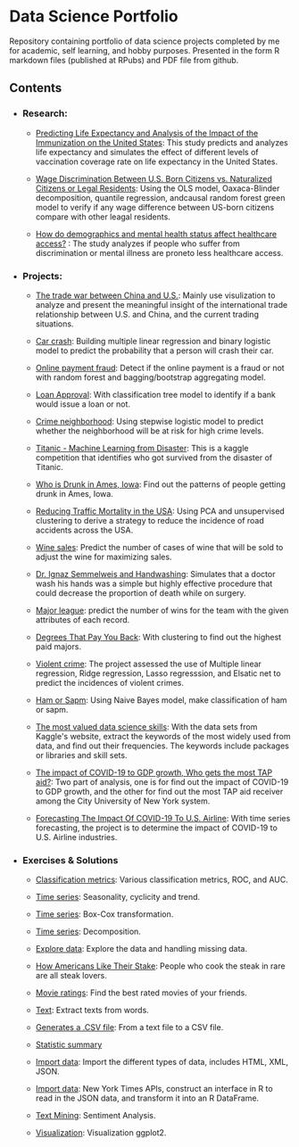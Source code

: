 # Data Science Portfolio

Repository containing portfolio of data science projects completed by me for academic, self learning, and hobby purposes. Presented in the form R markdown files (published at RPubs) and PDF file from github.



## Contents


- ### Research:

     - [Predicting Life Expectancy and Analysis of the Impact of the Immunization on the United States](https://www.researchgate.net/publication/363047748_Predicting_Life_Expectancy_and_Analysis_of_the_Impact_of_the_Immunization_on_the_United_States): This study predicts and analyzes life expectancy and simulates the effect of different levels of vaccination coverage rate on life expectancy in the United States. 

     - [Wage Discrimination Between U.S. Born Citizens vs. Naturalized Citizens or Legal Residents](https://www.researchgate.net/publication/341090127_Wage_Discrimination_Between_US_Born_Citizens_vs_Naturalized_Citizens_or_Legal_Residents): Using the OLS model, Oaxaca-Blinder decomposition, quantile regression, andcausal random forest green model to verify if any wage difference between US-born citizens compare with other leagal residents.
     
    - [How do demographics and mental health status affect healthcare access?](https://www.researchgate.net/publication/341090152_How_do_demographics_and_mental_health_status_affect_healthcare_access) : The study analyzes if people who suffer from discrimination or mental illness are proneto less healthcare access.



- ### Projects:

     - [The trade war between China and U.S.](https://rpubs.com/nancunjie4560/901997): Mainly use visulization to analyze and present the meaningful insight of the international trade relationship between U.S. and China, and the current trading situations.
     
     - [Car crash](https://github.com/nancunjie4560/Data621/blob/master/Assignment4_v4.pdf): Building multiple linear regression and binary logistic model to predict the probability that a person will crash their car.

     - [Online payment fraud](https://rpubs.com/nancunjie4560/898977): Detect if the online payment is a fraud or not with random forest and bagging/bootstrap aggregating model.

     - [Loan Approval](https://rpubs.com/nancunjie4560/890128): With classification tree model to identify if a bank would issue a loan or not.
     
     - [Crime neighborhood](https://github.com/nancunjie4560/Data621/blob/master/Assignment3-Models.pdf): Using stepwise logistic model to predict whether the neighborhood will be at risk for high crime levels.

     - [Titanic - Machine Learning from Disaster](https://rpubs.com/nancunjie4560/935617): This is a kaggle competition that identifies who got survived from the disaster of Titanic.

     - [Who is Drunk in Ames, Iowa](https://rpubs.com/nancunjie4560/859646): Find out the patterns of people getting drunk in Ames, Iowa.

     - [Reducing Traffic Mortality in the USA](https://rpubs.com/nancunjie4560/855910): Using PCA and unsupervised clustering to derive a strategy to reduce the incidence of road accidents across the USA.
     
     - [Wine sales](https://github.com/nancunjie4560/Data621/blob/master/Assignment5-Models.pdf): Predict the number of cases of wine that will be sold to adjust the wine for maximizing sales.

     - [Dr. Ignaz Semmelweis and Handwashing](https://rpubs.com/nancunjie4560/855311): Simulates that a doctor wash his hands was a simple but highly effective procedure that could decrease the proportion of death while on surgery.
     
     - [Major league](https://rpubs.com/nancunjie4560/935818): predict the number of wins for the team with the given attributes of each record.

     - [Degrees That Pay You Back](https://rpubs.com/nancunjie4560/854768): With clustering to find out the highest paid majors.

     - [Violent crime](https://github.com/nancunjie4560/Data621/blob/master/DATA621_FINAL.pdf): The project assessed the use of Multiple linear regression, Ridge regression, Lasso regresssion, and Elsatic net to predict the incidences of violent crimes.

     - [Ham or Sapm](https://rpubs.com/nancunjie4560/835026): Using Naive Bayes model, make classification of ham or sapm.

     - [The most valued data science skills](https://rpubs.com/nancunjie4560/823477): With the data sets from Kaggle's website, extract the keywords of the most widely used from data, and find out their frequencies. The keywords include packages or libraries and skill sets.

     - [The impact of COVID-19 to GDP growth, Who gets the most TAP aid?](https://rpubs.com/nancunjie4560/817317): Two part of analysis, one is for find out the impact of COVID-19 to GDP growth, and the other for find out the most TAP aid receiver among the City University of New York system.

     - [Forecasting The Impact Of COVID-19 To U.S. Airline](https://rpubs.com/nancunjie4560/623285): With time series forecasting, the project is to determine the impact of COVID-19 to U.S. Airline industries. 
  


- ### Exercises & Solutions

    - [Classification metrics](https://github.com/nancunjie4560/Data621/blob/master/Assignment02.pdf): Various classification metrics, ROC, and AUC.

    - [Time series](https://rpubs.com/nancunjie4560/778134): Seasonality, cyclicity and trend.
    
    - [Time series](https://rpubs.com/nancunjie4560/660213): Box-Cox transformation.
    
    - [Time series](https://rpubs.com/nancunjie4560/663457): Decomposition.
    
    - [Explore data](https://rpubs.com/nancunjie4560/667145): Explore the data and handling missing data.
    
    - [How Americans Like Their Stake](https://rpubs.com/nancunjie4560/DATA607): People who cook the steak in rare are all steak lovers.
    
    - [Movie ratings](https://rpubs.com/nancunjie4560/805578): Find the best rated movies of your friends.
    
    - [Text](https://rpubs.com/nancunjie4560/808227): Extract texts from words.
    
    - [Generates a .CSV file](https://rpubs.com/nancunjie4560/810842): From a text file to a CSV file.
    
    - [Statistic summary](https://rpubs.com/nancunjie4560/814021)
    
    - [Import data](https://rpubs.com/nancunjie4560/819471): Import the different types of data, includes HTML, XML, JSON.
    
    - [Import data](https://rpubs.com/nancunjie4560/826374): New York Times APIs, construct an interface in R to read in the JSON data, and transform it into an R DataFrame.
    
    - [Text Mining](https://rpubs.com/nancunjie4560/829552): Sentiment Analysis.
    
    - [Visualization](https://rpubs.com/nancunjie4560/860101): Visualization ggplot2.
     
    
    


